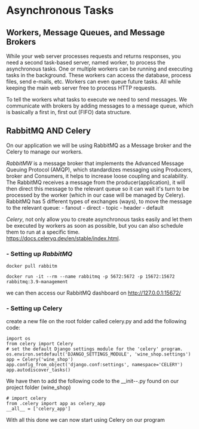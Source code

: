 # Asynchronous Tasks

## Workers, Message Queues, and Message Brokers

While your web server processes requests and returns responses, you need a second task-based server, 
named worker, to process the asynchronous tasks. One or multiple workers can be running and executing 
tasks in the background. These workers can access the database, process files, send e-mails, etc. 
Workers can even queue future tasks. All while keeping the main web server free to process HTTP requests.

To tell the workers what tasks to execute we need to send messages. We communicate with brokers by 
adding messages to a message queue, which is basically a first in, first out (FIFO) data structure. 

## RabbitMQ AND Celery

On our application we will be using RabbitMQ as a Message broker and the Celery to manage our workers.

*RabbitMW* is a message broker that implements the Advanced Message Queuing Protocol (AMQP), which standardizes messaging using Producers, broker and Consumers, it helps to increase loose coupling and scalability.
The RabbitMQ receives a message from the producer(application), it will then direct this message to the relevant queue so it can wait it's turn to be processed by the worker (which in our case will be managed by Celery).
RabbitMQ has 5 different types of exchanges (ways), to move the message to the relevant queue:
    - fanout
    - direct
    - topic
    - header
    - default


*Celery*, not only allow you to create asynchronous tasks easily and let them be executed by 
workers as soon as possible, but you can also schedule them to run at a specific time. 
https://docs.celeryq.dev/en/stable/index.html.


###  - Setting up *RabbitMQ*

```
docker pull rabbitm
```

```
docker run -it --rm --name rabbitmq -p 5672:5672 -p 15672:15672 rabbitmq:3.9-management
```

we can then access our RabbitMQ dashboard on http://127.0.0.1:15672/ 


###   - Setting up Celery

create a new file on the root folder called celery.py and add the following code:

```
import os
from celery import Celery
# set the default Django settings module for the 'celery' program.
os.environ.setdefault('DJANGO_SETTINGS_MODULE', 'wine_shop.settings')
app = Celery('wine_shop')
app.config_from_object('django.conf:settings', namespace='CELERY')
app.autodiscover_tasks()
```

We have then to add the following code to the __init--.py found on our project folder (wine_shop)
```
# import celery
from .celery import app as celery_app
__all__ = ['celery_app']
```

With all this done we can now start using Celery on our program

